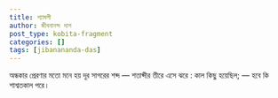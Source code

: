 ```yaml
---
title: শ্যামলী
author: জীবনানন্দ দাশ
post_type: kobita-fragment
categories: []
tags: [jibanananda-das]
---
```

অন্ধকার প্রেরণার মতো মনে হয়
দূর সাগরের শব্দ — শতাব্দীর তীরে এসে ঝরে :
কাল কিছু হয়েছিল; — হবে কি শাশ্বতকাল পরে।